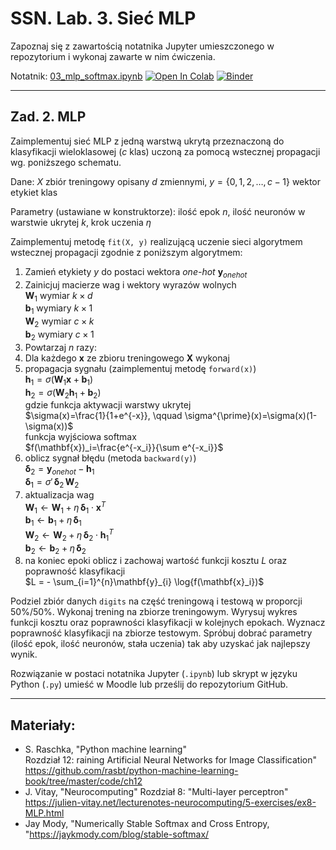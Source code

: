# SSN. Lab. 3. Sieć MLP

Zapoznaj się z zawartością notatnika Jupyter umieszczonego w repozytorium  i wykonaj zawarte w nim ćwiczenia.

Notatnik: [03_mlp_softmax.ipynb](https://github.com/IS-UMK/ssn_23_lab_01/blob/master/03_mlp_softmax.ipynb)
[![Open In Colab](https://colab.research.google.com/assets/colab-badge.svg)](https://colab.research.google.com/github/IS-UMK/ssn_23_lab_01/blob/master/03_mlp_softmax.ipynb) [![Binder](https://mybinder.org/badge_logo.svg)](https://mybinder.org/v2/gh/IS-UMK/ssn_23_lab_01/master?filepath=03_mlp_softmax.ipynb)

---

## Zad. 2. MLP


Zaimplementuj sieć MLP z jedną warstwą ukrytą przeznaczoną do klasyfikacji wieloklasowej ($c$ klas) uczoną za pomocą wstecznej propagacji wg. poniższego schematu.

Dane: $X$ zbiór treningowy opisany $d$ zmiennymi, $y = \{0, 1, 2, \ldots, c-1\}$ wektor etykiet klas

Parametry (ustawiane w konstruktorze): ilość epok $n$, ilość neuronów w warstwie ukrytej $k$, krok uczenia $\eta$

Zaimplementuj metodę ``fit(X, y)`` realizującą uczenie sieci algorytmem wstecznej propagacji zgodnie z poniższym algorytmem:

1. Zamień etykiety $y$ do postaci wektora _one-hot_ $\mathbf{y}_{onehot}$
2. Zainicjuj macierze wag i wektory wyrazów wolnych <br>
   $\mathbf{W}_1$ wymiar  $k \times d$<br>
   $\mathbf{b}_1$ wymiary $k \times 1$ <br>
   $\mathbf{W}_2$ wymiar  $c \times k$<br>
   $\mathbf{b}_2$ wymiary $c \times 1$
3. Powtarzaj $n$ razy:
4. Dla każdego $\mathbf{x}$ ze zbioru treningowego $\mathbf{X}$ wykonaj
5. propagacja sygnału (zaimplementuj metodę ``forward(x)``)  
   $\mathbf{h}_1 = \sigma \left(\mathbf{W}_1 \mathbf{x} + \mathbf{b}_1\right)$  <br>
   $\mathbf{h}_2 = \sigma \left(\mathbf{W}_2 \mathbf{h}_1 + \mathbf{b}_2\right)$  
   gdzie funkcja aktywacji warstwy ukrytej<br>
   $\sigma(x)=\frac{1}{1+e^{-x}}, \qquad \sigma^{\prime}(x)=\sigma(x)(1-\sigma(x))$<br>
   funkcja wyjściowa softmax <br>
   $f(\mathbf{x})_i=\frac{e^{-x_i}}{\sum e^{-x_i}}$
6. oblicz sygnał błędu (metoda ``backward(y)``)  
   $\boldsymbol{\delta}_2 = \mathbf{y}_{onehot} - \mathbf{h}_1$<br>
   $\boldsymbol{\delta}_1 = \sigma' \, \boldsymbol{\delta}_2 \, \mathbf{W}_2$
7. aktualizacja wag  
   $\mathbf{W}_1 \leftarrow \mathbf{W}_1 + \eta \, \boldsymbol{\delta}_1 \cdot \mathbf{x}^T$  
   $\mathbf{b}_1 \leftarrow \mathbf{b}_1 + \eta \, \boldsymbol{\delta}_1$  
   $\mathbf{W}_2 \leftarrow \mathbf{W}_2 + \eta \, \boldsymbol{\delta}_2 \cdot \mathbf{h}_1^T$  
   $\mathbf{b}_2 \leftarrow \mathbf{b}_2 + \eta \, \boldsymbol{\delta}_2$  
8. na koniec epoki oblicz i zachowaj wartość funkcji kosztu $L$ oraz poprawność klasyfikacji  
   $L = - \sum_{i=1}^{n}\mathbf{y}_{i} \log{f(\mathbf{x}_i})$  


Podziel zbiór danych ``digits`` na część treningową i testową w proporcji 50%/50%. Wykonaj trening na zbiorze treningowym. Wyrysuj wykres funkcji kosztu oraz poprawności klasyfikacji w kolejnych epokach. Wyznacz poprawność klasyfikacji na zbiorze testowym. 
Spróbuj dobrać parametry (ilość epok, ilość neuronów, stała uczenia) tak aby uzyskać jak najlepszy wynik.  

Rozwiązanie w postaci notatnika Jupyter (``.ipynb``) lub skrypt w języku Python (``.py``) umieść w Moodle lub prześlij do repozytorium GitHub.

---
## Materiały:

* S. Raschka, "Python machine learning"  
  Rozdział 12: raining Artificial Neural Networks for Image Classification"  
  https://github.com/rasbt/python-machine-learning-book/tree/master/code/ch12
* J. Vitay, "Neurocomputing"
  Rozdział 8: "Multi-layer perceptron"  
  https://julien-vitay.net/lecturenotes-neurocomputing/5-exercises/ex8-MLP.html
* Jay Mody, "Numerically Stable Softmax and Cross Entropy,  
  "https://jaykmody.com/blog/stable-softmax/




